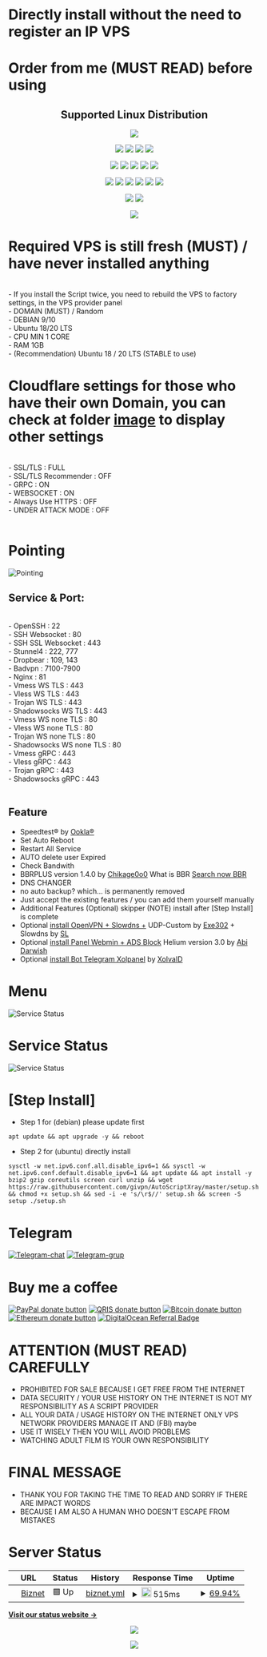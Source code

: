 # Directly install without the need to register an IP VPS 

# Order from me (MUST READ) before using

</p> 
<h2 align="center"> Supported Linux Distribution</h2>
<p align="center"><img src="https://d33wubrfki0l68.cloudfront.net/5911c43be3b1da526ed609e9c55783d9d0f6b066/9858b/assets/img/debian-ubuntu-hover.png"></p> 
<p align="center"><img src="https://img.shields.io/static/v1?style=for-the-badge&logo=debian&label=Debian%209&message=Stretch&color=purple"> <img src="https://img.shields.io/static/v1?style=for-the-badge&logo=debian&label=Debian%2010&message=Buster&color=purple">  <img src="https://img.shields.io/static/v1?style=for-the-badge&logo=ubuntu&label=Ubuntu%2018&message=Lts&color=red"> <img src="https://img.shields.io/static/v1?style=for-the-badge&logo=ubuntu&label=Ubuntu%2020&message=Lts&color=red">
</p>

<p align="center"><img src="https://img.shields.io/badge/Service-SSH_Over_Websocket-success.svg"> <img src="https://img.shields.io/badge/Service-SSH_UDP_Custom-success.svg"> <img src="https://img.shields.io/badge/Service-SSH_Dropbear-success.svg">  <img src="https://img.shields.io/badge/Service-Stunnel4-success.svg">  <img src="https://img.shields.io/badge/Service-Fail2Ban-brightgreen">  
<p align="center"><img src="https://img.shields.io/badge/Service-XRAY_VLESS-success.svg">  <img src="https://img.shields.io/badge/Service-XRAY_VMESS-success.svg">  <img src="https://img.shields.io/badge/Service-XRAY_TROJAN-success.svg"> <img src= "https://img.shields.io/badge/Service-Websocket-success.svg"> <img src= "https://img.shields.io/badge/Service-GRPC-success.svg"> <img src= "https://img.shields.io/badge/Service-Shadowsocks-success.svg">  
<p <p align="center"><img src="https://img.shields.io/badge/Service-Webmin-success.svg"> <img src="https://img.shields.io/badge/Service-Helium-success.svg">
<p <p align="center"><img src="https://wangchujiang.com/sb/status/stable.svg">
  
# Required VPS is still fresh (MUST) / have never installed anything
<br>
- If you install the Script twice, you need to rebuild the VPS to factory settings, in the VPS provider panel<br>
- DOMAIN (MUST) / Random<br>
- DEBIAN 9/10<br>
- Ubuntu 18/20 LTS<br>
- CPU MIN 1 CORE<br>
- RAM 1GB<br>
- (Recommendation) Ubuntu 18 / 20 LTS (STABLE to use)
<br>

# Cloudflare settings for those who have their own Domain, you can check at folder [image](https://github.com/givpn/AutoScriptXray/tree/master/image) to display other settings
<br>
- SSL/TLS : FULL<br>
- SSL/TLS Recommender : OFF<br>
- GRPC : ON<br>
- WEBSOCKET : ON<br>
- Always Use HTTPS : OFF<br>
- UNDER ATTACK MODE : OFF<br>
<br>

# Pointing
![Pointing](https://raw.githubusercontent.com/givpn/AutoScriptXray/master/image/pointing.png)

## Service & Port:
<br>
- OpenSSH                  : 22<br>
- SSH Websocket            : 80<br>
- SSH SSL Websocket        : 443<br>
- Stunnel4                 : 222, 777<br>
- Dropbear                 : 109, 143<br>
- Badvpn                   : 7100-7900<br>
- Nginx                    : 81<br>
- Vmess WS TLS             : 443<br>
- Vless WS TLS             : 443<br>
- Trojan WS TLS            : 443<br>
- Shadowsocks WS TLS       : 443<br>
- Vmess WS none TLS        : 80<br>
- Vless WS none TLS        : 80<br>
- Trojan WS none TLS       : 80<br>
- Shadowsocks WS none TLS  : 80<br>
- Vmess gRPC               : 443<br>
- Vless gRPC               : 443<br>
- Trojan gRPC              : 443<br>
- Shadowsocks gRPC         : 443<br>
<br>
  
## Feature
- Speedtest® by [Ookla®](https://speedtest.net)
- Set Auto Reboot
- Restart All Service
- AUTO delete user Expired 
- Check Bandwith
- BBRPLUS version 1.4.0 by [Chikage0o0](https://github.com/Chikage0o0) What is BBR [Search now BBR](https://www.google.com/search?q=what+bbr+in+linux)
- DNS CHANGER
- no auto backup? which... is permanently removed
- Just accept the existing features / you can add them yourself manually
- Additional Features (Optional) skipper (NOTE) install after [Step Install] is complete
- Optional [install OpenVPN + Slowdns +](https://github.com/givpn/AutoScriptXray/tree/master/udp-custom) UDP-Custom by [Exe302](https://gitlab.com/Exe302) + Slowdns by [SL](https://github.com/fisabiliyusri)
- Optional [install Panel Webmin + ADS Block](https://github.com/givpn/AutoScriptXray/tree/master/helium) Helium version 3.0 by [Abi Darwish](https://github.com/abidarwish)
- Optional [install Bot Telegram Xolpanel](https://github.com/givpn/AutoScriptXray/tree/master/bot%20telegram%20panel) by [XolvaID](https://github.com/XolvaID)
  
# Menu
![Service Status](https://raw.githubusercontent.com/givpn/AutoScriptXray/master/image/menu.png)

# Service Status
![Service Status](https://raw.githubusercontent.com/givpn/AutoScriptXray/master/image/service.png)

# [Step Install]
- Step 1 for (debian) please update first
```
apt update && apt upgrade -y && reboot
```
- Step 2 for (ubuntu) directly install
```
sysctl -w net.ipv6.conf.all.disable_ipv6=1 && sysctl -w net.ipv6.conf.default.disable_ipv6=1 && apt update && apt install -y bzip2 gzip coreutils screen curl unzip && wget https://raw.githubusercontent.com/givpn/AutoScriptXray/master/setup.sh && chmod +x setup.sh && sed -i -e 's/\r$//' setup.sh && screen -S setup ./setup.sh
```

# Telegram
[![Telegram-chat](https://img.shields.io/badge/Chat-Telegram-blue)](https://t.me/givpn/)
[![Telegram-grup](https://img.shields.io/badge/Grup-Telegram-blue)](https://t.me/givpn_grup/)

# Buy me a coffee
[![PayPal donate button](https://img.shields.io/badge/Donate-PayPal-yellow)](https://paypal.me/givpn11)
[![QRIS donate button](https://img.shields.io/badge/Donate-QRIS-red)](https://raw.githubusercontent.com/givpn/AutoScriptXray/master/image/qris-givpn.jpg)
[![Bitcoin donate button](https://img.shields.io/badge/Donate-Bitcoin-orange)](https://www.blockchain.com/explorer/addresses/btc/3BE1deCJcuykuTHMzmrmNYgN51E24Hix8i)
[![Ethereum donate button](https://img.shields.io/badge/Donate-Ethereum-blue)](https://www.blockchain.com/explorer/addresses/eth/0x3eb09df9a72e8e333e202116ff3eb348b3ebf554)
<a href="https://www.digitalocean.com/?refcode=8a474003bf18&utm_campaign=Referral_Invite&utm_medium=Referral_Program&utm_source=badge"><img src="https://web-platforms.sfo2.cdn.digitaloceanspaces.com/WWW/Badge%201.svg" alt="DigitalOcean Referral Badge" /></a>

# ATTENTION (MUST READ) CAREFULLY
- PROHIBITED FOR SALE BECAUSE I GET FREE FROM THE INTERNET
- DATA SECURITY / YOUR USE HISTORY ON THE INTERNET IS NOT MY RESPONSIBILITY AS A SCRIPT PROVIDER
- ALL YOUR DATA / USAGE HISTORY ON THE INTERNET ONLY VPS NETWORK PROVIDERS MANAGE IT AND (FBI) maybe
- USE IT WISELY THEN YOU WILL AVOID PROBLEMS
- WATCHING ADULT FILM IS YOUR OWN RESPONSIBILITY

# FINAL MESSAGE
- THANK YOU FOR TAKING THE TIME TO READ AND SORRY IF THERE ARE IMPACT WORDS
- BECAUSE I AM ALSO A HUMAN WHO DOESN'T ESCAPE FROM MISTAKES

# Server Status
<!--start: status pages-->
<!-- This summary is generated by Upptime (https://github.com/upptime/upptime) -->
<!-- Do not edit this manually, your changes will be overwritten -->
<!-- prettier-ignore -->
| URL | Status | History | Response Time | Uptime |
| --- | ------ | ------- | ------------- | ------ |
| <img alt="" src="https://icons.duckduckgo.com/ip3/103.150.117.25.ico" height="13"> [Biznet](http://103.150.117.25:81) | 🟩 Up | [biznet.yml](https://github.com/givpn/server_status/commits/HEAD/history/biznet.yml) | <details><summary><img alt="Response time graph" src="https://github.com/givpn/server_status/blob/gh-pages/graphs/biznet/response-time-week.png" height="20"> 515ms</summary><br><a href="https://status.givpn.my.id/history/biznet"><img alt="Response time 515" src="https://img.shields.io/endpoint?url=https%3A%2F%2Fraw.githubusercontent.com%2Fgivpn%2Fserver_status%2FHEAD%2Fapi%2Fbiznet%2Fresponse-time.json"></a><br><a href="https://status.givpn.my.id/history/biznet"><img alt="24-hour response time 515" src="https://img.shields.io/endpoint?url=https%3A%2F%2Fraw.githubusercontent.com%2Fgivpn%2Fserver_status%2FHEAD%2Fapi%2Fbiznet%2Fresponse-time-day.json"></a><br><a href="https://status.givpn.my.id/history/biznet"><img alt="7-day response time 515" src="https://img.shields.io/endpoint?url=https%3A%2F%2Fraw.githubusercontent.com%2Fgivpn%2Fserver_status%2FHEAD%2Fapi%2Fbiznet%2Fresponse-time-week.json"></a><br><a href="https://status.givpn.my.id/history/biznet"><img alt="30-day response time 515" src="https://img.shields.io/endpoint?url=https%3A%2F%2Fraw.githubusercontent.com%2Fgivpn%2Fserver_status%2FHEAD%2Fapi%2Fbiznet%2Fresponse-time-month.json"></a><br><a href="https://status.givpn.my.id/history/biznet"><img alt="1-year response time 515" src="https://img.shields.io/endpoint?url=https%3A%2F%2Fraw.githubusercontent.com%2Fgivpn%2Fserver_status%2FHEAD%2Fapi%2Fbiznet%2Fresponse-time-year.json"></a></details> | <details><summary><a href="https://status.givpn.my.id/history/biznet">69.94%</a></summary><a href="https://status.givpn.my.id/history/biznet"><img alt="All-time uptime 69.94%" src="https://img.shields.io/endpoint?url=https%3A%2F%2Fraw.githubusercontent.com%2Fgivpn%2Fserver_status%2FHEAD%2Fapi%2Fbiznet%2Fuptime.json"></a><br><a href="https://status.givpn.my.id/history/biznet"><img alt="24-hour uptime 69.94%" src="https://img.shields.io/endpoint?url=https%3A%2F%2Fraw.githubusercontent.com%2Fgivpn%2Fserver_status%2FHEAD%2Fapi%2Fbiznet%2Fuptime-day.json"></a><br><a href="https://status.givpn.my.id/history/biznet"><img alt="7-day uptime 69.94%" src="https://img.shields.io/endpoint?url=https%3A%2F%2Fraw.githubusercontent.com%2Fgivpn%2Fserver_status%2FHEAD%2Fapi%2Fbiznet%2Fuptime-week.json"></a><br><a href="https://status.givpn.my.id/history/biznet"><img alt="30-day uptime 69.94%" src="https://img.shields.io/endpoint?url=https%3A%2F%2Fraw.githubusercontent.com%2Fgivpn%2Fserver_status%2FHEAD%2Fapi%2Fbiznet%2Fuptime-month.json"></a><br><a href="https://status.givpn.my.id/history/biznet"><img alt="1-year uptime 69.94%" src="https://img.shields.io/endpoint?url=https%3A%2F%2Fraw.githubusercontent.com%2Fgivpn%2Fserver_status%2FHEAD%2Fapi%2Fbiznet%2Fuptime-year.json"></a></details>

<!--end: status pages-->

[**Visit our status website →**](https://status.givpn.my.id)

<p align="center">
<a href="https://opensource.org/licenses/MIT"> <img src="https://img.shields.io/badge/License-MIT-yellow.svg" style="max-width:200%;">
<p align="center">
  <a><img src="https://img.shields.io/badge/givpn-AutoScriptXray%202023-blue" style="max-width:200%;">

  
